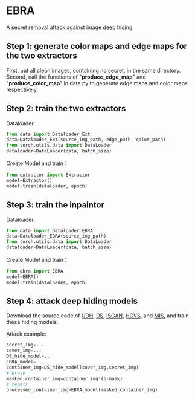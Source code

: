 # EBRA
A secret removal attack against image deep hiding 

## Step 1: generate color maps and edge maps for the two extractors
First, put all clean images, containing no secret, in the same directory. Second, call the functions of "**produce_edge_map**" and "**produce_color_map**" in data.py to generate edge maps and color maps respectively. 

## Step 2: train the two extractors
Dataloader:
```python
from data import Dataloader_Ext
data=Dataloader_Ext(source_img_path, edge_path, color_path)
from torch.utils.data import DataLoader
dataloader=DataLoader(data, batch_size)
```

Create Model and train：
```python
from extractor import Extractor
model=Extractor()
model.train(dataloader, epoch)
```

## Step 3: train the inpaintor
Dataloader:
```python
from data import Dataloader_EBRA
data=Dataloader_EBRA(source_img_path)
from torch.utils.data import DataLoader
dataloader=DataLoader(data, batch_size)
```

Create Model and train：
```python
from ebra import EBRA
model=EBRA()
model.train(dataloader, epoch)
```

## Step 4: attack deep hiding models
Download the source code of [UDH](https://github.com/ChaoningZhang/Universal-Deep-Hiding), [DS](https://github.com/zllrunning/Deep-Steganography), [ISGAN](https://github.com/Marcovaldong/ISGAN), [HCVS](https://github.com/muziyongshixin/pytorch-Deep-Steganography
), and [MIS](https://github.com/m607stars/MultiImageSteganography), and train these hiding models. 

Attack example:
```python
secret_img=...
cover_img=...
DS_hide_model=...
EBRA_model=...
container_img=DS_hide_model(cover_img,secret_img)
# erase
masked_container_img=container_img*(1-mask)
# repair
processed_container_img=EBRA_model(masked_container_img)
```
